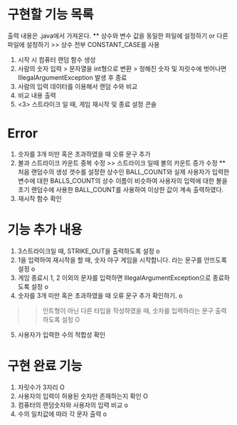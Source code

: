 # 구현할 기능 목록

출력 내용은 .java에서 가져온다.
** 상수와 변수 값을 동일한 파일에 설정하기 or 다른 파일에 설정하기 >> 상수 전부 CONSTANT_CASE를 사용

1. 시작 시 컴퓨터 랜덤 함수 생성
2. 사람의 숫자 입력 > 문자열을 int형으로 변환 > 정해진 숫자 및 자릿수에 벗어나면 IllegalArgumentException 발생 후 종료
3. 사람의 입력 데이터를 이용해서 랜덤 수와 비교
4. 비교 내용 출력
5. <3> 스트라이크 일 때, 게임 재시작 및 종료 설정 콘솔
    
# Error
1. 숫자를 3개 미만 혹은 초과하였을 때 오류 문구 추가
2. 볼과 스트라이크 카운트 중복 수정 >> 스트라이크 일때 볼의 카운트 증가 수정
** 처음 랜덤수의 생성 갯수를 설정한 상수인 BALL_COUNT와 실제 사용자가 입력한 변수에 대한 BALLS_COUNT의
상수 이름이 비슷하여 사용자의 입력에 대한 볼을 초기 랜덤수에 사용한 BALL_COUNT를 사용하여 이상한 값이 계속 출력하였다.
3. 재시작 함수 확인
    
    
# 기능 추가 내용
1. 3스트라이크일 때, STRIKE_OUT을 출력하도록 설정 o
2. 1을 입력하여 재시작을 할 때, 숫자 야구 게임을 시작합니다. 라는 문구를 안뜨도록 설정 o
3. 게임 종료시 1, 2 이외의 문자를 입력하면 IllegalArgumentException으로 종료하도록 설정 o
4. 숫자를 3개 미만 혹은 초과하였을 때 오류 문구 추가 확인하기. o
>> 인트형이 아닌 다른 타입을 작성하였을 때, 숫자를 입력하라는 문구 출력하도록 설정 O
5. 사용자가 입력한 수의 적합성 확인

# 구현 완료 기능
1. 자릿수가 3자리 O
2. 사용자의 입력이 허용된 숫자만 존재하는지 확인 O
3. 컴퓨터의 랜덤숫자와 사용자의 입력 비교 o
4. 수의 일치값에 따라 각 문자 출력 o
